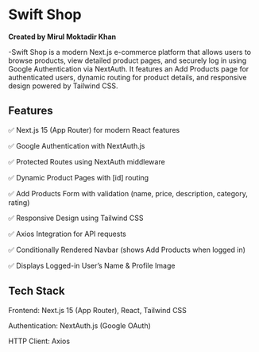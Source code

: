 # Swift Shop

**Created by Mirul Moktadir Khan**

-Swift Shop is a modern Next.js e-commerce platform that allows users to browse products, view detailed product pages, and securely log in using Google Authentication via NextAuth. It features an Add Products page for authenticated users, dynamic routing for product details, and responsive design powered by Tailwind CSS.

## Features

✅ Next.js 15 (App Router) for modern React features

✅ Google Authentication with NextAuth.js

✅ Protected Routes using NextAuth middleware

✅ Dynamic Product Pages with [id] routing

✅ Add Products Form with validation (name, price, description, category, rating)

✅ Responsive Design using Tailwind CSS

✅ Axios Integration for API requests

✅ Conditionally Rendered Navbar (shows Add Products when logged in)

✅ Displays Logged-in User’s Name & Profile Image

## Tech Stack

Frontend: Next.js 15 (App Router), React, Tailwind CSS

Authentication: NextAuth.js (Google OAuth)

HTTP Client: Axios

